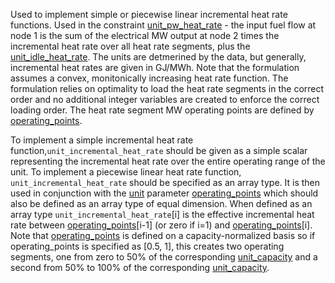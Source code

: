 Used to implement simple or piecewise linear incremental heat rate functions. Used in the constraint [unit\_pw\_heat\_rate](@ref) - the input fuel flow at node 1 is the sum of the electrical MW output at node 2 times the incremental heat rate over all heat rate segments, plus the [unit\_idle\_heat\_rate](@ref). The units are detmerined by the data, but generally, incremental heat rates are given in GJ/MWh. Note that the formulation assumes a convex, monitonically increasing heat rate function. The formulation relies on optimality to load the heat rate segments in the correct order and no additional integer variables are created to enforce the correct loading order. The heat rate segment MW operating points are defined by [operating\_points](@ref). 

To implement a simple incremental heat rate function,`unit_incremental_heat_rate` should be given as a simple scalar representing the incremental heat rate over the entire operating range of the unit. To implement a piecewise linear heat rate function, `unit_incremental_heat_rate` should be specified as an array type. It is then used in conjunction with the [unit](@ref) parameter [operating\_points](@ref) which should also be defined as an array type of equal dimension. When defined as an array type `unit_incremental_heat_rate`[i] is the effective incremental heat rate between [operating\_points](@ref)[i-1] (or zero if i=1) and [operating\_points](@ref)[i]. Note that [operating\_points](@ref) is defined on a capacity-normalized basis so if operating_points is specified as [0.5, 1], this creates two operating segments, one from zero to 50% of the corresponding [unit\_capacity](@ref) and a second from 50% to 100% of the corresponding [unit\_capacity](@ref).